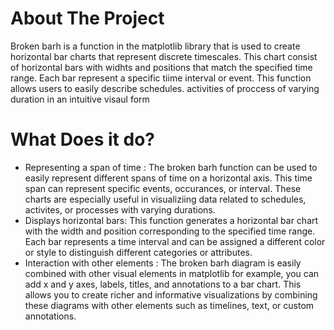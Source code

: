 # About The Project
Broken barh is a function in the matplotlib library that is used to create horizontal bar charts that represent discrete timescales.
This chart consist of horizontal bars with widhts and positions that match the specified time range.
Each bar represent a specific tiime interval or event. This function allows users to easily describe schedules. activities 
of proccess of varying duration in an intuitive visaul form

# What Does it do?
- Representing a span of time : The broken barh function can be used to easily represent different
  spans of time on a horizontal axis. This time span can represent specific events, occurances, or interval.
  These charts are especially useful in visualiziing data related to schedules, activites, or processes with
  varying durations.
- Displays horizontal bars: This function generates a horizontal bar chart with the width and position
  corresponding to the specified time range. Each bar represents a time interval and can be assigned a
  different color or style to distinguish different categories or attributes.
- Interaction with other elements : The broken barh diagram is easily combined with other visual elements
  in matplotlib for example, you can add x and y axes, labels, titles, and annotations to a bar
  chart. This allows you to create richer and informative visualizations by combining these diagrams with
  other elements such as timelines, text, or custom annotations.
